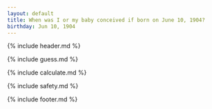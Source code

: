 ```yaml
---
layout: default
title: When was I or my baby conceived if born on June 10, 1904?
birthday: Jun 10, 1904
---
```


{% include header.md %}

{% include guess.md %}

{% include calculate.md %}

{% include safety.md %}

{% include footer.md %}



